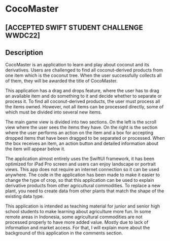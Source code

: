 #  CocoMaster

## [ACCEPTED SWIFT STUDENT CHALLENGE WWDC22]

## Description

CocoMaster is an application to learn and play about coconut and its derivatives. Users are challenged to find all coconut-derived products from one item which is the coconut tree. When the user successfully collects all of them, they will be awarded the title of CocoMaster.

This application has a drag and drops feature, where the user has to drag an available item and do something to it and decide whether to separate or process it. To find all coconut-derived products, the user must process all the items owned. However, not all items can be processed directly, some of which must be divided into several new items.

The main game view is divided into two sections. On the left is the scroll view where the user sees the items they have. On the right is the section where the user performs an action on the item and a box for accepting dropped items that have been dragged to be separated or processed. When the box receives an item, an action button and detailed information about the item will appear below it.

The application almost entirely uses the SwiftUI framework, it has been optimized for iPad Pro screen and users can enjoy landscape or portrait views. This app does not require an internet connection so it can be used anywhere. The code in the application has been made to make it easier to change the type of crop, so that this application can be used to explain derivative products from other agricultural commodities. To replace a new plant, you need to create data from other plants that match the shape of the existing data type.

This application is intended as teaching material for junior and senior high school students to make learning about agriculture more fun. In some remote areas in Indonesia, some agricultural commodities are not processed properly to have more added value. Mostly due to lack of information and market access. For that, I will explain more about the background of this application in the comments section.


